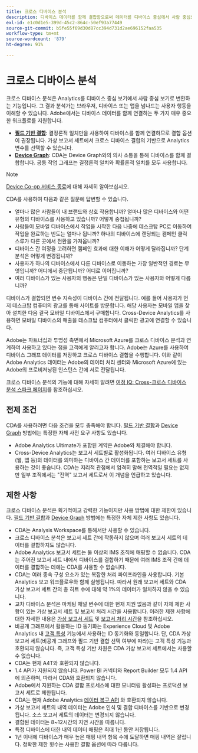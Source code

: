 ```yaml
---
title: 크로스 디바이스 분석
description: 디바이스 데이터를 함께 결합함으로써 데이터를 디바이스 중심에서 사람 중심으로 변경합니다.
exl-id: e1c0d1e5-399d-45c2-864c-50ef93a77449
source-git-commit: b5fe55f69d30d87cc394d731d2ae696152faa535
workflow-type: tm+mt
source-wordcount: '879'
ht-degree: 91%

---
```


# 크로스 디바이스 분석

크로스 디바이스 분석은 Analytics를 디바이스 중심 보기에서 사람 중심 보기로 변환하는 기능입니다. 그 결과 분석가는 브라우저, 디바이스 또는 앱을 넘나드는 사용자 행동을 이해할 수 있습니다. Adobe에서는 디바이스 데이터를 함께 연결하는 두 가지 매우 중요한 워크플로를 지원합니다.

* [**필드 기반 결합**](field-based-stitching.md): 결정론적 일치만을 사용하여 디바이스를 함께 연결하므로 결합 옵션이 권장됩니다.
가상 보고서 세트에서 크로스 디바이스 결합의 기반으로 Analytics 변수를 선택할 수 있습니다.
* [**Device Graph**](device-graph.md): CDA는 Device Graph와의 의사 소통을 통해 디바이스를 함께 결합합니다. 공동 작업 그래프는 결정론적 일치와 확률론적 일치를 모두 사용합니다.

>[!NOTE]
>
>[Device Co-op 서비스 종료](https://experienceleague.adobe.com/docs/device-co-op/using/about/device-co-op-eol.html?lang=ko-KR)에 대해 자세히 알아보십시오.

CDA를 사용하여 다음과 같은 질문에 답변할 수 있습니다.

* 얼마나 많은 사람들이 내 브랜드와 상호 작용합니까? 얼마나 많은 디바이스와 어떤 유형의 디바이스를 사용하고 있습니까? 어떻게 중첩됩니까?
* 사람들이 모바일 디바이스에서 작업을 시작한 다음 나중에 데스크탑 PC로 이동하여 작업을 완료하는 빈도는 얼마나 됩니까? 하나의 디바이스에 랜딩되는 캠페인 클릭스루가 다른 곳에서 전환을 가져옵니까?
* 디바이스 간 여정을 고려하면 캠페인 효과에 대한 이해가 어떻게 달라집니까? 단계 분석은 어떻게 변경됩니까?
* 사용자가 하나의 디바이스에서 다른 디바이스로 이동하는 가장 일반적인 경로는 무엇입니까? 어디에서 중단됩니까? 어디로 이어집니까?
* 여러 디바이스가 있는 사용자의 행동은 단일 디바이스가 있는 사용자와 어떻게 다릅니까?

디바이스가 결합되면 변수 지속성이 디바이스 간에 전달됩니다. 예를 들어 사용자가 먼저 데스크탑 컴퓨터의 광고를 통해 사이트를 방문합니다. 해당 사용자는 모바일 앱을 찾아 설치한 다음 결국 모바일 디바이스에서 구매합니다. Cross-Device Analytics를 사용하면 모바일 디바이스의 매출을 데스크탑 컴퓨터에서 클릭한 광고에 연결할 수 있습니다.

Adobe는 파트너십과 투명성 측면에서 Microsoft Azure를 크로스 디바이스 분석과 연계하여 사용하고 있다는 점을 고객에게 알리고자 합니다. Adobe는 Azure를 사용하여 디바이스 그래프 데이터를 저장하고 크로스 디바이스 결합을 수행합니다. 이와 같이 Adobe Analytics 데이터는 Adobe의 데이터 처리 센터와 Microsoft Azure에 있는 Adobe의 프로비저닝된 인스턴스 간에 서로 전달됩니다.

크로스 디바이스 분석의 기능에 대해 자세히 알려면 [여정 IQ: Cross-크로스 디바이스 분석 스파크 페이지](https://adobe.ly/aacda)를 참조하십시오.

## 전제 조건

CDA를 사용하려면 다음 조건을 모두 충족해야 합니다. [필드 기반 결합](field-based-stitching.md)과 [Device Graph](device-graph.md) 방법에는 특정한 자체 사전 요구 사항도 있습니다.

* Adobe Analytics Ultimate가 포함된 계약은 Adobe와 체결해야 합니다.
* Cross-Device Analytics는 보고서 세트별로 활성화됩니다. 여러 디바이스 유형(웹, 앱 등)의 데이터를 의미하는 디바이스 간 데이터를 포함하는 보고서 세트를 사용하는 것이 좋습니다. CDA는 지리적 관점에서 엄격히 말해 전역적일 필요는 없지만 일부 조직에서는 &quot;전역&quot; 보고서 세트로서 이 개념을 언급하고 있습니다.

## 제한 사항

크로스 디바이스 분석은 획기적이고 강력한 기능이지만 사용 방법에 대한 제한이 있습니다. [필드 기반 결합](field-based-stitching.md)과 [Device Graph](device-graph.md) 방법에는 특정한 자체 제한 사항도 있습니다.

* CDA는 Analysis Workspace를 통해서만 사용할 수 있습니다.
* 크로스 디바이스 분석은 보고서 세트 간에 작동하지 않으며 여러 보고서 세트의 데이터를 결합하지도 않습니다.
* Adobe Analytics 보고서 세트는 둘 이상의 IMS 조직에 매핑할 수 없습니다. CDA는 주어진 보고서 세트 내에서 디바이스를 결합하기 때문에 여러 IMS 조직 간에 데이터를 결합하는 데에는 CDA를 사용할 수 없습니다.
* CDA는 여러 종속 구성 요소가 있는 복잡한 처리 파이프라인을 사용합니다. 기본 Analytics 보고 워크플로우와 함께 실행됩니다. 따라서 원래 보고서 세트와 CDA 가상 보고서 세트 간의 총 히트 수에 대해 약 1%의 데이터가 일치하지 않을 수 있습니다.
* 교차 디바이스 분석은 마케팅 채널 변수에 대한 현재 지원 없음과 같이 자체 제한 사항이 있는 가상 보고서 세트 및 보고서 처리 시간을 사용합니다. 이러한 제한 사항에 대한 자세한 내용은 [가상 보고서 세트](https://experienceleague.adobe.com/docs/analytics/components/virtual-report-suites/vrs-about.html?lang=ko) 및 [보고서 처리 시간](https://experienceleague.adobe.com/docs/analytics/components/virtual-report-suites/vrs-report-time-processing.html?lang=en#report-time-processing-limitations)을 참조하십시오.
* 비공개 그래프에서 활용하는 ID 동기화는 Experience Cloud 및 Adobe Analytics 내 [고객 특성](https://experienceleague.adobe.com/docs/core-services/interface/customer-attributes/attributes.html?lang=ko-KR#customer-attributes) 기능에서 사용하는 ID 동기화와 동일합니다. 단, CDA 가상 보고서 세트(비공개 그래프와 필드 기반 결합 선택 여부에 따라)는 고객 특성 기능과 호환되지 않습니다. 즉, 고객 특성 기반 차원은 CDA 가상 보고서 세트에서는 사용할 수 없습니다.
* CDA는 현재 A4T와 호환되지 않습니다.
* 1.4 API가 지원되지 않습니다. Power BI 커넥터와 Report Builder 모두 1.4 API에 의존하며, 따라서 CDA와 호환되지 않습니다.
* Adobe에서 지원하는 CDA 결합 프로세스에 대한 모니터링 활성화는 프로덕션 보고서 세트로 제한됩니다.
* CDA는 현재 Adobe Analytics [데이터 복구 API](https://www.adobe.io/apis/experiencecloud/analytics/docs.html#!AdobeDocs/analytics-2.0-apis/master/data-repair.md) 와 호환되지 않습니다.
* 가상 보고서 세트의 내역 데이터는 Adobe 인식 및 결합 디바이스를 기반으로 변경됩니다. 소스 보고서 세트의 데이터는 변경되지 않습니다.
* 결합된 데이터는 8~12시간의 지연 시간을 따릅니다.
* 특정 디바이스에 대한 내역 데이터 매핑은 최대 1년 동안 저장됩니다.
* 1년 이내에 디바이스가 매우 높은 매핑 내역 항목 수에 도달하면 매핑 내역은 잘립니다. 정확한 제한 횟수는 사용한 결합 옵션에 따라 다릅니다.
